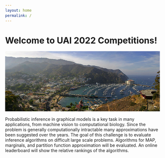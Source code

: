 ```yaml
---
layout: home
permalink: /
---
```


# Welcome to UAI 2022 Competitions!
![](./assets/images/Catalina_Avalon1.jpg)

Probabilistic inference in graphical models is a key task in many applications, from machine vision to computational biology. 
Since the problem is generally computationally intractable many approximations have been suggested over the years.
The goal of this challenge is to evaluate inference algorithms on difficult large scale problems.
Algorithms for MAP, marginals, and partition function approximation will be evaluated. 
An online leaderboard will show the relative rankings of the algorithms.


